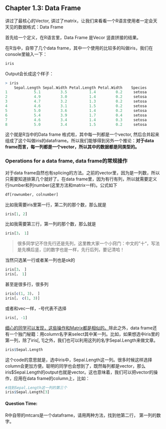 ## Chapter 1.3: Data Frame

讲过了最核心的Vector, 讲过了matrix，让我们来看看一个R语言使用者一定会天天见的数据格式：Data Frame



首先给一个定义，在R语言里，Data Frame 是Vecor 竖直拼接的结果。

在R当中，自带了几个data frame，其中一个使用的比较多的叫做iris，我们在console里输入一下：

```R
iris
```

Output会长成这个样子：

```R
> iris
    Sepal.Length Sepal.Width Petal.Length Petal.Width    Species 
1            5.1         3.5          1.4         0.2     setosa     
2            4.9         3.0          1.4         0.2     setosa     
3            4.7         3.2          1.3         0.2     setosa     
4            4.6         3.1          1.5         0.2     setosa     
5            5.0         3.6          1.4         0.2     setosa     
6            5.4         3.9          1.7         0.4     setosa     
7            4.6         3.4          1.4         0.3     setosa     
8            5.0         3.4          1.5         0.2     setosa     

```



这个就是R当中的Data frame 格式啦，其中每一列都是一个vector, 然后合并起来组成了这个叫做iris的dataframe。所以我们能够得到另外一个推论：**对于data frame而言，每一列都是一个vector，所以其中的数据都是同类型的。**



### Operations for a data frame, data frame的常规操作

对于data frame自然也有splicing的方法。之前的vector里，因为是一列数，所以只需要知道排第几个就好了。在data frame里，因为有行有列，所以就需要定义行number和列number(这里方法和matrix一样)。公式如下

```R
df[rownumber, colnumber]
```

比如我需要iris里第一行，第二列的那个数，那么就是

```R
iris[1, 2]
```

比如我需要第三行，第一列的那个数，那么就是

```R
iris[3， 1]
```

> 很多同学记不住先行还是先列，这里教大家一个小窍门：中文的”十“，写法是先横后竖，[]的数字也是一样，先行后列，要记清哈！
>

当然只选某一行或者某一列也是ok的

```R
iris[3， ]
iris[， 1]
```

甚至是很多行，很多列

```R
iris[c(1, 3)， ]
iris[， c(1, 3)]
```

或者和vec一样，-号代表不选择

```R
iris[, -1]
```

<u>细心的同学可以发现，这些操作和Matrix都是相似的。</u>除此之外，data frame还有一个独门秘籍：用column名字来select其中某一列。比如，如果想选中iris里的第一列，除了iris[, 1]之外，我们也可以利用这列的名字Sepal.Length​来做文章。

```R
iris$Sepal.Length
```

这个code的意思就是，选中iris中，Sepal.Length这一列。很多时候这样选择column会更加方便。聪明的同学也会想到了，既然每列都是vector，那么iris$Sepal.Length的output也就是vector。这也意味着，我们可以把vector的操作，应用在data frame的column上，比如：

```R
#找到Sepal.Length这一列的第三个
iris$Sepal.Length[3]
```



#### Question Time:

R中自带的mtcars是一个dataframe，请用两种方法，找到他第二行， 第一列的数字。









